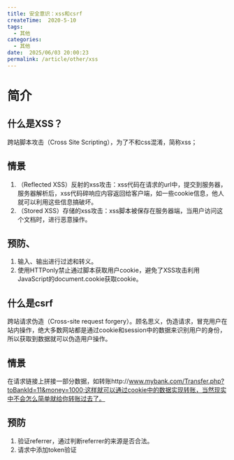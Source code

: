 ```yaml
---
title: 安全意识：xss和csrf
createTime:  2020-5-10
tags:
  - 其他
categories:
  - 其他
date:  2025/06/03 20:00:23
permalink: /article/other/xss
---
```


# 简介

## 什么是XSS？
跨站脚本攻击（Cross Site Scripting），为了不和css混淆，简称xss；

## 情景
1. （Reflected XSS）反射的xss攻击：xss代码在请求的url中，提交到服务器，服务器解析后，xss代码碎响应内容返回给客户端，如一些cookie信息，他人就可以利用这些信息搞破坏。
2. （Stored XSS）存储的xss攻击：xss脚本被保存在服务器端，当用户访问这个文档时，进行恶意操作。

## 预防、
1. 输入、输出进行过滤和转义。
2. 使用HTTPonly禁止通过脚本获取用户cookie，避免了XSS攻击利用JavaScript的document.cookie获取cookie。

## 什么是csrf
跨站请求伪造（Cross-site request forgery）。顾名思义，伪造请求，冒充用户在站内操作，绝大多数网站都是通过cookie和session中的数据来识别用户的身份，所以获取到数据就可以伪造用户操作。

## 情景
在请求链接上拼接一部分数据，如转账http://www.mybank.com/Transfer.php?toBankId=11&money=1000;这样就可以通过cookie中的数据实现转账，当然现实中不会怎么简单就给你转账过去了。

## 预防
1. 验证referrer，通过判断referrer的来源是否合法。
2. 请求中添加token验证